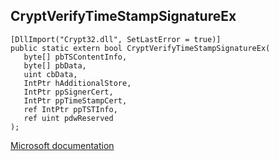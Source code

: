 ## CryptVerifyTimeStampSignatureEx

```
[DllImport("Crypt32.dll", SetLastError = true)]
public static extern bool CryptVerifyTimeStampSignatureEx(
   byte[] pbTSContentInfo,
   byte[] pbData,
   uint cbData,
   IntPtr hAdditionalStore,
   IntPtr ppSignerCert,
   IntPtr ppTimeStampCert,
   ref IntPtr ppTSTInfo,
   ref uint pdwReserved
);
```

[Microsoft documentation](https://docs.microsoft.com/en-us/windows/win32/api/wincrypt/nf-wincrypt-cryptverifytimestampsignatureex)
